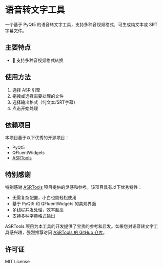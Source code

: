 # 语音转文字工具

一个基于 PyQt5 的语音转文字工具，支持多种音视频格式，可生成纯文本或 SRT 字幕文件。

## 主要特点

- 🎯 支持多种音视频格式转换

## 使用方法

1. 选择 ASR 引擎
2. 拖拽或选择需要处理的文件
3. 选择输出格式（纯文本/SRT字幕）
4. 点击开始处理

## 依赖项目

本项目基于以下优秀的开源项目：

- PyQt5
- QFluentWidgets
- [ASRTools](https://github.com/WEIFENG2333/AsrTools)

## 特别感谢

特别感谢 [ASRTools](https://github.com/WEIFENG2333/AsrTools) 项目提供的灵感和参考。该项目具有以下优秀特性：

- 无需复杂配置，小白也能轻松使用
- 基于 PyQt5 和 QFluentWidgets 的美观界面
- 多线程并发处理，效率超高
- 支持多种字幕格式输出

ASRTools 项目为本工具的开发提供了宝贵的参考和启发。如果您对语音转文字工具感兴趣，强烈推荐访问 [ASRTools 的 GitHub 仓库](https://github.com/WEIFENG2333/AsrTools)。

## 许可证

MIT License
